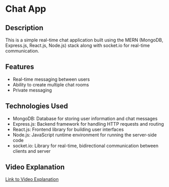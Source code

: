 # Chat App

## Description
This is a simple real-time chat application built using the MERN (MongoDB, Express.js, React.js, Node.js) stack along with socket.io for real-time communication.

## Features
- Real-time messaging between users
- Ability to create multiple chat rooms
- Private messaging

## Technologies Used
- MongoDB: Database for storing user information and chat messages
- Express.js: Backend framework for handling HTTP requests and routing
- React.js: Frontend library for building user interfaces
- Node.js: JavaScript runtime environment for running the server-side code
- socket.io: Library for real-time, bidirectional communication between clients and server

## Video Explanation
[Link to Video Explanation](https://drive.google.com/file/d/19lfPE9nUmnoDcsJjxnW-mKDXL3FADpTq/view?usp=sharing)
